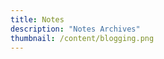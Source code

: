 ```yaml
---
title: Notes
description: "Notes Archives"
thumbnail: /content/blogging.png
---
```


<LogsArchives cat='notes' />
